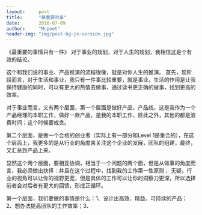 ```yaml
---
layout:     post
title:      "最重要的事"
date:       2016-07-09
author:     "Mcpoet"
header-img: "img/post-bg-js-version.jpg"
---
```

《最重要的事情只有一件》
对于事业的规划，对于人生的规划，我相信这是个有效的结论。

这个和我们说的事业、产品推演的流程很像，就是对你人生的推演。
首先，现阶段而言，对于生活和事业，我只有一件事比较重要，就是事业，生活的作用是让我
保持健康的同时，可以有更大的热情去做事，通过读书更正确的做事，找到更高的效率。

对于事业而言，又有两个层面，第一个层面是做好产品，产品线，这是我作为一个产品经理的本职工作，做好一款产品，是我的本职工作，除此之外，其他的都是浪费时间；这个时候要戒贪。

第二个层面，是做一个合格的创业者（实际上有一部分和Level 1是重合的），在这个层面上，我更多的是从行业的角度来关注这个企业的发展，团队的组建，最终，又汇总到产品上来。

显然这个两个层面，要相互协调，相当于一个问题的两个面，但是从做事的角度而言，我必须做出抉择：并且在这个过程中，找到我的工作第一性原则；
无疑，行业的视角可以让你的视野更宽，但是具体的工作可以让你的洞察力更深，所以选择前者会对后者有更大的回馈，形成正循环。

第一个层面，我们要做的事情是什么：1、设计出高效、精益、可持续的产品；2、想办法提高团队的工作效率；3、
